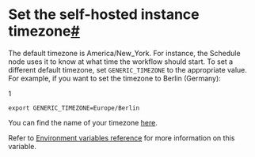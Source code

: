 [](https://github.com/n8n-io/n8n-docs/edit/main/docs/hosting/configuration/configuration-examples/time-zone.md "Edit this page")

# Set the self-hosted instance timezone[#](#set-the-self-hosted-instance-timezone "Permanent link")

The default timezone is America/New\_York. For instance, the Schedule node uses it to know at what time the workflow should start. To set a different default timezone, set `GENERIC_TIMEZONE` to the appropriate value. For example, if you want to set the timezone to Berlin (Germany):

1

`export GENERIC_TIMEZONE=Europe/Berlin`

You can find the name of your timezone [here](https://momentjs.com/timezone/).

Refer to [Environment variables reference](../../environment-variables/timezone-localization/) for more information on this variable.